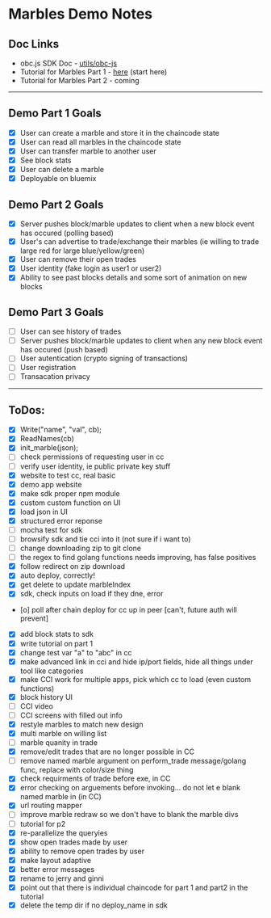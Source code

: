 # Marbles Demo Notes

## Doc Links
- obc.js SDK Doc - [utils/obc-js](./utils/obc-js/README.md)
- Tutorial for Marbles Part 1 - [here](./tutorial_part1.md) (start here)
- Tutorial for Marbles Part 2 - coming

***

## Demo Part 1 Goals
- [x] User can create a marble and store it in the chaincode state
- [x] User can read all marbles in the chaincode state
- [x] User can transfer marble to another user
- [x] See block stats
- [x] User can delete a marble
- [x] Deployable on bluemix

## Demo Part 2 Goals
- [x] Server pushes block/marble updates to client when a new block event has occured (polling based)
- [x] User's can advertise to trade/exchange their marbles (ie willing to trade large red for large blue/yellow/green)
- [x] User can remove their open trades
- [x] User identity (fake login as user1 or user2)
- [x] Ability to see past blocks details and some sort of animation on new blocks

## Demo Part 3 Goals
- [ ] User can see history of trades
- [ ] Server pushes block/marble updates to client when any new block event has occured (push based)
- [ ] User autentication (crypto signing of transactions)
- [ ] User registration
- [ ] Transacation privacy

***

## ToDos:
- [x] Write("name", "val", cb);
- [x] ReadNames(cb)
- [x] init_marble(json);
- [ ] check permissions of requesting user in cc
- [ ] verify user identity, ie public private key stuff
- [x] website to test cc, real basic
- [x] demo app website
- [x] make sdk proper npm module
- [x] custom custom function on UI
- [x] load json in UI
- [x] structured error reponse
- [ ] mocha test for sdk
- [ ] browsify sdk and tie cci into it (not sure if i want to)
- [ ] change downloading zip to git clone
- [ ] the regex to find golang functions needs improving, has false positives
- [x] follow redirect on zip download
- [x] auto deploy, correctly!
- [x] get delete to update marbleIndex
- [x] sdk, check inputs on load if they  dne, error
- [o] poll after chain deploy for cc up in peer [can't, future auth will prevent]
- [x] add block stats to sdk
- [x] write tutorial on part 1
- [x] change test var "a" to "abc" in cc
- [x] make advanced link in cci and hide ip/port fields, hide all things under tool like categories
- [x] make CCI work for multiple apps, pick which cc to load (even custom functions)
- [x] block history UI
- [ ] CCI video
- [ ] CCI screens with filled out info
- [x] restyle marbles to match new design
- [x] multi marble on willing list
- [ ] marble quanity in trade
- [x] remove/edit trades that are no longer possible in CC
- [ ] remove named marble argument on perform_trade message/golang func, replace with color/size thing
- [x] check requirments of trade before exe, in CC
- [x] error checking on arguements before invoking... do not let e blank named marble in (in CC)
- [x] url routing mapper
- [ ] improve marble redraw so we don't have to blank the marble divs
- [ ] tutorial for p2
- [x] re-parallelize the queryies
- [x] show open trades made by user
- [x] ability to remove open trades by user
- [x] make layout adaptive
- [x] better error messages
- [x] rename to jerry and ginni
- [x] point out that there is individual chaincode for part 1 and part2 in the tutorial
- [x] delete the temp dir if no deploy_name in sdk
